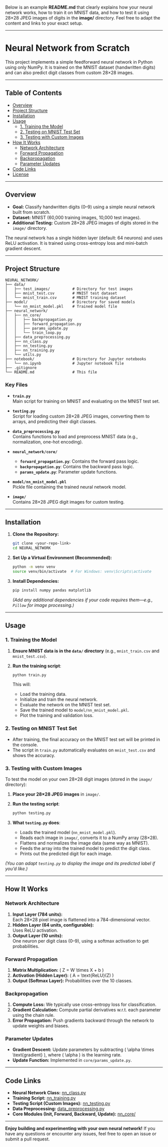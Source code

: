 Below is an example **README.md** that clearly explains how your neural network works, how to train it on MNIST data, and how to test it using 28×28 JPEG images of digits in the **image/** directory. Feel free to adapt the content and links to your exact setup.

---

# Neural Network from Scratch

This project implements a simple feedforward neural network in Python using only NumPy. It is trained on the MNIST dataset (handwritten digits) and can also predict digit classes from custom 28×28 images.

---

## Table of Contents

- [Overview](#overview)
- [Project Structure](#project-structure)
- [Installation](#installation)
- [Usage](#usage)
   - [1. Training the Model](#1-training-the-model)
   - [2. Testing on MNIST Test Set](#2-testing-on-mnist-test-set)
   - [3. Testing with Custom Images](#3-testing-with-custom-images)
- [How It Works](#how-it-works)
   - [Network Architecture](#network-architecture)
   - [Forward Propagation](#forward-propagation)
   - [Backpropagation](#backpropagation)
   - [Parameter Updates](#parameter-updates)
- [Code Links](#code-links)
- [License](#license)

---

## Overview

- **Goal:** Classify handwritten digits (0–9) using a simple neural network built from scratch.
- **Dataset:** MNIST (60,000 training images, 10,000 test images).
- **Additional Testing:** Custom 28×28 JPEG images of digits stored in the `image/` directory.

The neural network has a single hidden layer (default: 64 neurons) and uses ReLU activation. It is trained using cross-entropy loss and mini-batch gradient descent.

---

## Project Structure

```
NEURAL_NETWORK/
├── data/
│   ├── test_images/          # Directory for test images
│   ├── mnist_test.csv        # MNIST test dataset
│   └── mnist_train.csv       # MNIST training dataset
├── model/                    # Directory for saved models
│   └── nn_mnist_model.pkl    # Trained model file
├── neural_network/
│   ├── nn_core/
│   │   ├── backpropagation.py
│   │   ├── forward_propagation.py
│   │   ├── params_update.py
│   │   └── train_loop.py
│   ├── data_preprocessing.py
│   ├── nn_class.py
│   ├── nn_testing.py
│   ├── nn_training.py
│   └── utils.py
├── notebook/                 # Directory for Jupyter notebooks
│   └── nn.ipynb              # Jupyter notebook file
├── .gitignore
└── README.md                 # This file
```

### Key Files

- **`train.py`**  
   Main script for training on MNIST and evaluating on the MNIST test set.

- **`testing.py`**  
   Script for loading custom 28×28 JPEG images, converting them to arrays, and predicting their digit classes.

- **`data_preprocessing.py`**  
   Contains functions to load and preprocess MNIST data (e.g., normalization, one-hot encoding).

- **`neural_network/core/`**  
   - **`forward_propagation.py`**: Contains the forward pass logic.  
   - **`backpropagation.py`**: Contains the backward pass logic.  
   - **`params_update.py`**: Parameter update functions.  

- **`model/nn_mnist_model.pkl`**  
   Pickle file containing the trained neural network model.

- **`image/`**  
   Contains 28×28 JPEG digit images for custom testing.

---

## Installation

1. **Clone the Repository:**

    ```bash
    git clone <your-repo-link>
    cd NEURAL_NETWORK
    ```

2. **Set Up a Virtual Environment (Recommended):**

    ```bash
    python -m venv venv
    source venv/bin/activate  # For Windows: venv\Scripts\activate
    ```

3. **Install Dependencies:**

    ```bash
    pip install numpy pandas matplotlib
    ```

    *(Add any additional dependencies if your code requires them—e.g., `Pillow` for image processing.)*

---

## Usage

### 1. Training the Model

1. **Ensure MNIST data is in the `data/` directory** (e.g., `mnist_train.csv` and `mnist_test.csv`).
2. **Run the training script**:

    ```bash
    python train.py
    ```

    This will:
    - Load the training data.
    - Initialize and train the neural network.
    - Evaluate the network on the MNIST test set.
    - Save the trained model to `model/nn_mnist_model.pkl`.
    - Plot the training and validation loss.

### 2. Testing on MNIST Test Set

- After training, the final accuracy on the MNIST test set will be printed in the console.  
- The script in `train.py` automatically evaluates on `mnist_test.csv` and shows the accuracy.

### 3. Testing with Custom Images

To test the model on your own 28×28 digit images (stored in the `image/` directory):

1. **Place your 28×28 JPEG images** in `image/`.  
2. **Run the testing script**:

    ```bash
    python testing.py
    ```

3. **What `testing.py` does**:
    - Loads the trained model (`nn_mnist_model.pkl`).
    - Reads each image in `image/`, converts it to a NumPy array (28×28).
    - Flattens and normalizes the image data (same way as MNIST).
    - Feeds the array into the trained model to predict the digit class.
    - Prints out the predicted digit for each image.

*(You can adapt `testing.py` to display the image and its predicted label if you’d like.)*

---

## How It Works

### Network Architecture

1. **Input Layer (784 units):**  
    Each 28×28 pixel image is flattened into a 784-dimensional vector.
2. **Hidden Layer (64 units, configurable):**  
    Uses ReLU activation.
3. **Output Layer (10 units):**  
    One neuron per digit class (0–9), using a softmax activation to get probabilities.

### Forward Propagation

1. **Matrix Multiplication:** \( Z = W \times X + b \)
2. **Activation (Hidden Layer):** \( A = \text{ReLU}(Z) \)
3. **Output (Softmax Layer):** Probabilities over the 10 classes.

### Backpropagation

1. **Compute Loss:** We typically use cross-entropy loss for classification.
2. **Gradient Calculation:** Compute partial derivatives w.r.t. each parameter using the chain rule.
3. **Error Propagation:** Push gradients backward through the network to update weights and biases.

### Parameter Updates

- **Gradient Descent:** Update parameters by subtracting \( \alpha \times \text{gradient} \), where \( \alpha \) is the learning rate.
- **Update Function:** Implemented in `core/params_update.py`.

---

## Code Links

- **Neural Network Class:** [nn_class.py](#)  
- **Training Script:** [nn_training.py](#)  
- **Testing Script (Custom Images):** [nn_testing.py](#)  
- **Data Preprocessing:** [data_preprocessing.py](#)  
- **Core Modules (Init, Forward, Backward, Update):** [nn_core/](#)


---

**Enjoy building and experimenting with your own neural network!** If you have any questions or encounter any issues, feel free to open an issue or submit a pull request.
